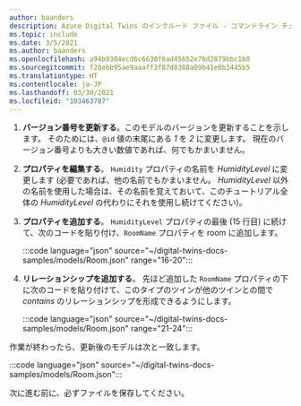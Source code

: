 ```yaml
---
author: baanders
description: Azure Digital Twins のインクルード ファイル - コマンドライン チュートリアルのモデル手順
ms.topic: include
ms.date: 3/5/2021
ms.author: baanders
ms.openlocfilehash: a94b9304ecd6c6630f6ad45652e76d2879bbc1b8
ms.sourcegitcommit: f28ebb95ae9aaaff3f87d8388a09b41e0b3445b5
ms.translationtype: HT
ms.contentlocale: ja-JP
ms.lasthandoff: 03/30/2021
ms.locfileid: "103463787"
---
```

1. **バージョン番号を更新する**。このモデルのバージョンを更新することを示します。 そのためには、`@id` 値の末尾にある *1* を *2* に変更します。 現在のバージョン番号よりも大きい数値であれば、何でもかまいません。
1. **プロパティを編集する**。 `Humidity` プロパティの名前を *HumidityLevel* に変更します (必要であれば、他の名前でもかまいません。 *HumidityLevel* 以外の名前を使用した場合は、その名前を覚えておいて、このチュートリアル全体の *HumidityLevel* の代わりにそれを使用し続けてください)。
1. **プロパティを追加する**。 `HumidityLevel` プロパティの最後 (15 行目) に続けて、次のコードを貼り付け、`RoomName` プロパティを room に追加します。

    :::code language="json" source="~/digital-twins-docs-samples/models/Room.json" range="16-20":::

1. **リレーションシップを追加する**。 先ほど追加した `RoomName` プロパティの下に次のコードを貼り付けて、このタイプのツインが他のツインとの間で *contains* のリレーションシップを形成できるようにします。

    :::code language="json" source="~/digital-twins-docs-samples/models/Room.json" range="21-24":::

作業が終わったら、更新後のモデルは次と一致します。

:::code language="json" source="~/digital-twins-docs-samples/models/Room.json":::

次に進む前に、必ずファイルを保存してください。